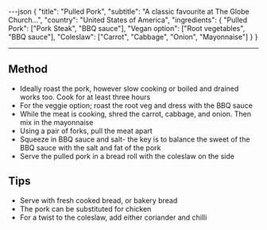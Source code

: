 ---json
{
"title": "Pulled Pork",
"subtitle": "A classic favourite at The Globe Church…",
"country": "United States of America",
"ingredients": {
"Pulled Pork": ["Pork Steak", "BBQ sauce"],
"Vegan option": ["Root vegetables", "BBQ sauce"],
"Coleslaw": ["Carrot", "Cabbage", "Onion", "Mayonnaise"]
}
}

---

## Method

- Ideally roast the pork, however slow cooking or boiled and drained works too. Cook for at least three hours
- For the veggie option; roast the root veg and dress with the BBQ sauce
- While the meat is cooking, shred the carrot, cabbage, and onion. Then mix in the mayonnaise
- Using a pair of forks, pull the meat apart
- Squeeze in BBQ sauce and salt- the key is to balance the sweet of the BBQ sauce with the salt and fat of the pork
- Serve the pulled pork in a bread roll with the coleslaw on the side

## Tips

- Serve with fresh cooked bread, or bakery bread
- The pork can be substituted for chicken
- For a twist to the coleslaw, add either coriander and chilli
